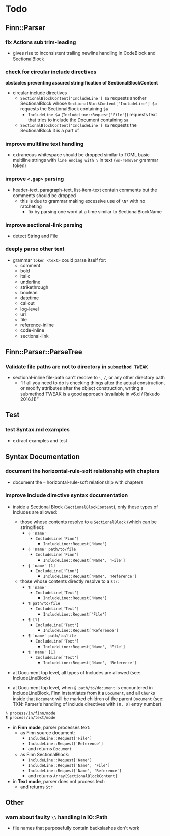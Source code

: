 Todo
====

Finn::Parser
------------

### fix Actions sub trim-leading

- gives rise to inconsistent trailing newline handling in CodeBlock
  and SectionalBlock

### check for circular include directives

**obstacles preventing assured stringification of SectionalBlockContent**

- circular include directives
  - `SectionalBlockContent['IncludeLine'] $a` requests another
    SectionalBlock whose `SectionalBlockContent['IncludeLine'] $b`
    requests the SectionalBlock containing `$a`
    - `IncludeLine $a` (`IncludeLine::Request['File']`) requests text
      that tries to include the Document containing `$a`
  - `SectionalBlockContent['IncludeLine'] $a` requests the SectionalBlock
    it is a part of

### improve multiline text handling

- extraneous whitespace should be dropped similar to TOML basic multiline
  strings with `line ending with \` in text (`ws-remover` grammar token)

### improve `<.gap>` parsing

- header-text, paragraph-text, list-item-text contain comments but the
  comments should be dropped
  - this is due to grammar making excessive use of `\N*` with no
    ratcheting
    - fix by parsing one word at a time similar to SectionalBlockName

### improve sectional-link parsing

- detect String and File

### deeply parse other text

- grammar `token <text>` could parse itself for:
  - comment
  - bold
  - italic
  - underline
  - strikethrough
  - boolean
  - datetime
  - callout
  - log-level
  - url
  - file
  - reference-inline
  - code-inline
  - sectional-link


Finn::Parser::ParseTree
-----------------------

### Validate file paths are not to directory in `submethod TWEAK`

- sectional-inline file-path can't resolve to `~`, `/`, or any other
  directory path
  - “If all you need to do is checking things after the actual
     construction, or modify attributes after the object construction,
     writing a submethod TWEAK is a good approach (available in v6.d /
     Rakudo 2016.11)”


Test
----

### test Syntax.md examples

- extract examples and test


Syntax Documentation
--------------------

### document the horizontal-rule-soft relationship with chapters

- document the `~` horizontal-rule-soft relationship with chapters

### improve include directive syntax documentation

- inside a Sectional Block (`SectionalBlockContent`), only these types
  of Includes are allowed:
  - those whose contents resolve to a `SectionalBlock` (which can be
    stringified):
    - `§ 'name'`
      - `IncludeLine['Finn']`
        - `IncludeLine::Request['Name']`
    - `§ 'name' path/to/file`
      - `IncludeLine['Finn']`
        - `IncludeLine::Request['Name', 'File']`
    - `§ 'name' [1]`
      - `IncludeLine['Finn']`
        - `IncludeLine::Request['Name', 'Reference']`
  - those whose contents directly resolve to a `Str`:
    - `¶ 'name'`
      - `IncludeLine['Text']`
        - `IncludeLine::Request['Name']`
    - `¶ path/to/file`
      - `IncludeLine['Text']`
        - `IncludeLine::Request['File']`
    - `¶ [1]`
      - `IncludeLine['Text']`
        - `IncludeLine::Request['Reference']`
    - `¶ 'name' path/to/file`
      - `IncludeLine['Text']`
        - `IncludeLine::Request['Name', 'File']`
    - `¶ 'name' [1]`
      - `IncludeLine['Text']`
        - `IncludeLine::Request['Name', 'Reference']`

- at Document top level, all types of Includes are allowed (see:
  IncludeLineBlock)

- at Document top level, when `§ path/to/document` is encountered
  in IncludeLineBlock, Finn instantiates from it a `Document`, and all
  `Chunk`s inside that `Document` will be marked children of the parent
  `Document` (see: TXN::Parser's handling of include directives with
  `[0, 0]` entry number)

```finn
§ process/in/finn/mode
¶ process/in/text/mode
```

- in **Finn mode**, parser processes text:
  - as Finn source document:
    - `IncludeLine::Request['File']`
    - `IncludeLine::Request['Reference']`
    - and returns `Document`
  - as Finn SectionalBlock:
    - `IncludeLine::Request['Name']`
    - `IncludeLine::Request['Name', 'File']`
    - `IncludeLine::Request['Name', 'Reference']`
    - and returns `Array[SectionalBlockContent]`
- in **Text mode**, parser does not process text:
  - and returns `Str`


Other
-----

### warn about faulty `\\` handling in IO::Path

- file names that purposefully contain backslashes don't work
